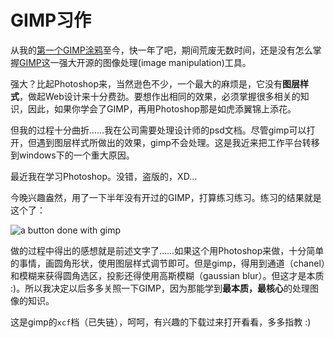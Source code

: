 # GIMP习作

从我的[第一个GIMP涂鸦][0]至今，快一年了吧，期间荒废无数时间，还是没有怎么掌握[GIMP][1]这一强大开源的图像处理(image manipulation)工具。

强大？比起Photoshop来，当然逊色不少，一个最大的麻烦是，它没有**图层样式**，做起Web设计来十分费劲。要想作出相同的效果，必须掌握很多相关的知识，因此，如果你学会了GIMP，再用Photoshop那是如虎添翼锦上添花。

但我的过程十分曲折……我在公司需要处理设计师的psd文档。尽管gimp可以打开，但遇到图层样式所做出的效果，gimp不会处理。这是我近来把工作平台转移到windows下的一个重大原因。

最近我在学习Photoshop。没错，盗版的，XD...

今晚兴趣盎然，用了一下半年没有开过的GIMP，打算练习练习。练习的结果就是这个了：

![a button done with gimp](http://static.flickr.com/54/164885415_9767056aba_o.jpg)

做的过程中得出的感想就是前述文字了……如果这个用Photoshop来做，十分简单的事情，画圆角形状，使用图层样式调节即可。但是gimp，得用到通道（chanel）和模糊来获得圆角选区，投影还得使用高斯模糊（gaussian blur）。但这才是本质 :)。所以我决定以后多多关照一下GIMP，因为那能学到**最本质，最核心**的处理图像的知识。

这是gimp的`xcf`档（已失链），呵呵，有兴趣的下载过来打开看看，多多指教 :)

[0]: /posts/2005-07-27-gimping.html
[1]: http://gimp.org
